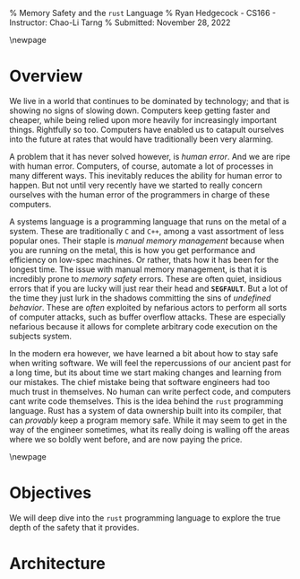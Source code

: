 % Memory Safety and the `rust` Language
% Ryan Hedgecock - CS166 - Instructor: Chao-Li Tarng
% Submitted: November 28, 2022

\newpage

# Overview
We live in a world that continues to be dominated by technology; and that is showing no signs of slowing down. Computers keep getting faster and cheaper, while being relied upon more heavily for increasingly important things. Rightfully so too. Computers have enabled us to catapult ourselves into the future at rates that would have traditionally been very alarming.

A problem that it has never solved however, is *human error*. And we are ripe with human error. Computers, of course, automate a lot of processes in many different ways. This inevitably reduces the ability for human error to happen. But not until very recently have we started to really concern ourselves with the human error of the programmers in charge of these computers.

A systems language is a programming language that runs on the metal of a system. These are traditionally `C` and `C++`, among a vast assortment of less popular ones. Their staple is *manual memory management* because when you are running on the metal, this is how you get performance and efficiency on low-spec machines. Or rather, thats how it has been for the longest time. The issue with manual memory management, is that it is incredibly prone to *memory safety* errors. These are often quiet, insidious errors that if you are lucky will just rear their head and **`SEGFAULT`**. But a lot of the time they just lurk in the shadows committing the sins of *undefined behavior*. These are *often* exploited by nefarious actors to perform all sorts of computer attacks, such as buffer overflow attacks. These are especially nefarious because it allows for complete arbitrary code execution on the subjects system.

In the modern era however, we have learned a bit about how to stay safe when writing software. We will feel the repercussions of our ancient past for a long time, but its about time we start making changes and learning from our mistakes. The chief mistake being that software engineers had too much trust in themselves. No human can write perfect code, and computers cant write code themselves. This is the idea behind the `rust` programming language. Rust has a system of data ownership built into its compiler, that can *provably* keep a program memory safe. While it may seem to get in the way of the engineer sometimes, what its really doing is walling off the areas where we so boldly went before, and are now paying the price.

\newpage

# Objectives

We will deep dive into the `rust` programming language to explore the true depth of the safety that it provides.

# Architecture
